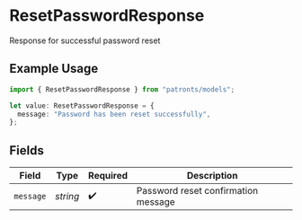 # ResetPasswordResponse

Response for successful password reset

## Example Usage

```typescript
import { ResetPasswordResponse } from "patronts/models";

let value: ResetPasswordResponse = {
  message: "Password has been reset successfully",
};
```

## Fields

| Field                               | Type                                | Required                            | Description                         |
| ----------------------------------- | ----------------------------------- | ----------------------------------- | ----------------------------------- |
| `message`                           | *string*                            | :heavy_check_mark:                  | Password reset confirmation message |